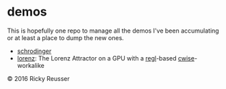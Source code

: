 # demos

This is hopefully one repo to manage all the demos I've been accumulating or at least a place to dump the new ones.

- [schrodinger](http://rickyreusser.com/demos/schrodinger/)
- [lorenz](http://rickyreusser.com/demos/lorenz/): The Lorenz Attractor on a GPU with a [regl](https://github.com/regl-project/regl)-based [cwise](https://github.com/scijs/cwise)-workalike

&copy; 2016 Ricky Reusser
